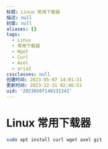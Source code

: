 ```yaml
---
标题: Linux 常用下载器
描述: null
封面: null
aliases: []
tags:
  - Linux
  - 常用下载器
  - Wget
  - Curl
  - Axel
  - aria2
cssclasses: null
创建时间: 2023-05-07 14:01:31
更新时间: 2023-12-31 02:46:51
uid: '20230507140131242'
---
```


# Linux 常用下载器

```sh
sudo apt install curl wget axel git
```


